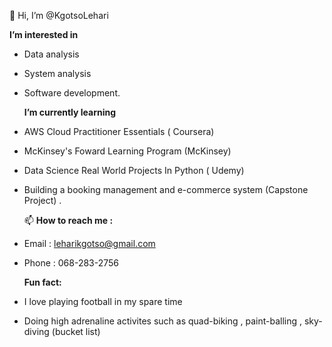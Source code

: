 👋 Hi, I’m @KgotsoLehari

   **I’m interested in**
  
-  Data analysis
   
-  System analysis
   
-  Software development.





   **I’m currently learning**
  
- AWS Cloud Practitioner Essentials ( Coursera)
  
- McKinsey's Foward Learning Program (McKinsey)

- Data Science Real World Projects In Python ( Udemy)
  
- Building a booking management and e-commerce system (Capstone Project) .





  
  📫 **How to reach me :**
  
- Email : leharikgotso@gmail.com
  
- Phone : 068-283-2756





  
   **Fun fact:**
  
- I love playing football in my spare time
  
- Doing high adrenaline activites such as quad-biking , paint-balling , sky-diving (bucket list)


